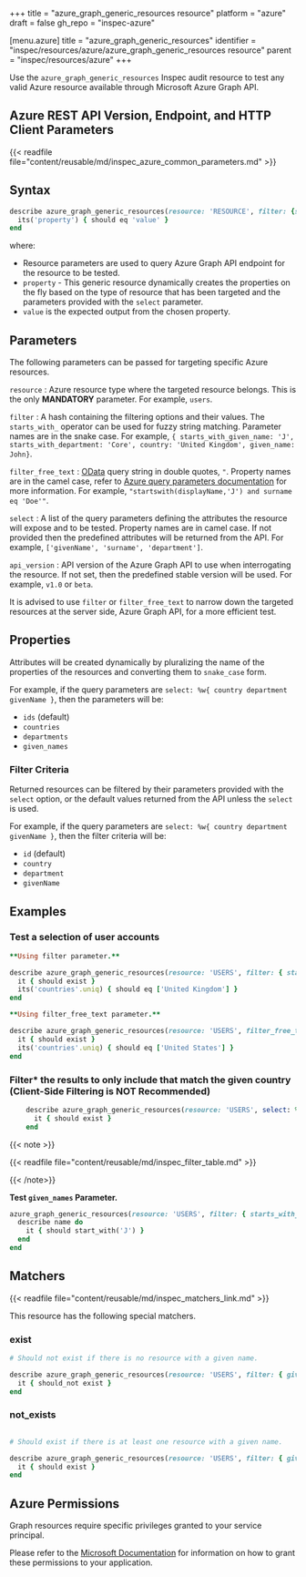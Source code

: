 +++
title = "azure_graph_generic_resources resource"
platform = "azure"
draft = false
gh_repo = "inspec-azure"

[menu.azure]
title = "azure_graph_generic_resources"
identifier = "inspec/resources/azure/azure_graph_generic_resources resource"
parent = "inspec/resources/azure"
+++

Use the `azure_graph_generic_resources` Inspec audit resource to test any valid Azure resource available through Microsoft Azure Graph API.

## Azure REST API Version, Endpoint, and HTTP Client Parameters

{{< readfile file="content/reusable/md/inspec_azure_common_parameters.md" >}}

## Syntax

```ruby
describe azure_graph_generic_resources(resource: 'RESOURCE', filter: {starts_with_property_name: 'A'}, select: %w(properties to be tested)) do
  its('property') { should eq 'value' }
end
```

where:

- Resource parameters are used to query Azure Graph API endpoint for the resource to be tested.
- `property` - This generic resource dynamically creates the properties on the fly based on the type of resource that has been targeted and the parameters provided with the `select` parameter.
- `value` is the expected output from the chosen property.

## Parameters

The following parameters can be passed for targeting specific Azure resources.

`resource`
: Azure resource type where the targeted resource belongs. This is the only **MANDATORY** parameter. For example, `users`.

`filter`
: A hash containing the filtering options and their values. The `starts_with_` operator can be used for fuzzy string matching. Parameter names are in the snake case. For example, `{ starts_with_given_name: 'J', starts_with_department: 'Core', country: 'United Kingdom', given_name: John}`.

`filter_free_text`
: [OData](https://www.odata.org/getting-started/basic-tutorial/) query string in double quotes, `"`. Property names are in the camel case, refer to [Azure query parameters documentation](https://docs.microsoft.com/en-us/graph/query-parameters#filter-parameter) for more information. For example, `"startswith(displayName,'J') and surname eq 'Doe'"`.

`select`
: A list of the query parameters defining the attributes the resource will expose and to be tested. Property names are in camel case. If not provided then the predefined attributes will be returned from the API. For example, `['givenName', 'surname', 'department']`.

`api_version`
: API version of the Azure Graph API to use when interrogating the resource. If not set, then the predefined stable version will be used. For example, `v1.0` or `beta`.

It is advised to use `filter` or `filter_free_text` to narrow down the targeted resources at the server side, Azure Graph API, for a more efficient test.

## Properties

Attributes will be created dynamically by pluralizing the name of the properties of the resources and converting them to `snake_case` form.

For example, if the query parameters are `select: %w{ country department givenName }`, then the parameters will be:

- `ids` (default)
- `countries`
- `departments`
- `given_names`

### Filter Criteria

Returned resources can be filtered by their parameters provided with the `select` option, or the default values returned from the API unless the `select` is used.

For example, if the query parameters are `select: %w{ country department givenName }`, then the filter criteria will be:

- `id` (default)
- `country`
- `department`
- `givenName`

## Examples

### Test a selection of user accounts

```ruby
**Using filter parameter.**

describe azure_graph_generic_resources(resource: 'USERS', filter: { starts_with_given_name: 'J', starts_with_department: 'customer', country: 'United Kingdom' },  select: %w{ country userPrincipalName}) do
  it { should exist }
  its('countries'.uniq) { should eq ['United Kingdom'] }
end

**Using filter_free_text parameter.**

describe azure_graph_generic_resources(resource: 'USERS', filter_free_text: "startswith(givenName,'J') and startswith(department,'customer') and country eq 'United States'",  select: %w{ country userPrincipalName}) do
  it { should exist }
  its('countries'.uniq) { should eq ['United States'] }
end
```

### Filter<superscript>*</superscript> the results to only include that match the given country (Client-Side Filtering is NOT Recommended)

```ruby
    describe azure_graph_generic_resources(resource: 'USERS', select: %w{ country }).where(country: 'United Kingdom') do
      it { should exist }
    end
```

{{< note >}}

{{< readfile file="content/reusable/md/inspec_filter_table.md" >}}

{{< /note>}}

**Test `given_names` Parameter.**

```ruby
azure_graph_generic_resources(resource: 'USERS', filter: { starts_with_given_name: 'J' }, select: %w{ givenName }).given_names.each do |name|
  describe name do
    it { should start_with('J') }
  end
end
```

## Matchers

{{< readfile file="content/reusable/md/inspec_matchers_link.md" >}}

This resource has the following special matchers.

### exist

```ruby
# Should not exist if there is no resource with a given name.

describe azure_graph_generic_resources(resource: 'USERS', filter: { given_name: 'fake_name'}, select: %w{ givenName }) do
  it { should_not exist }
end
```

### not_exists

```ruby

# Should exist if there is at least one resource with a given name.

describe azure_graph_generic_resources(resource: 'USERS', filter: { given_name: 'valid_name'}, select: %w{ givenName }) do
  it { should exist }
end
```

## Azure Permissions

Graph resources require specific privileges granted to your service principal.

Please refer to the [Microsoft Documentation](https://docs.microsoft.com/en-us/azure/active-directory/develop/active-directory-integrating-applications#updating-an-application) for information on how to grant these permissions to your application.
